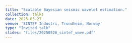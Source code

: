 ```yaml
---
title: "Scalable Bayesian seismic wavelet estimation."
collection: talks
date: 2025-05-27
venue: 'SINTEF Industri, Trondheim, Norway'
type: "Invited talk"
slides: 'files/20250526_sintef_wave.pdf'
---
```

